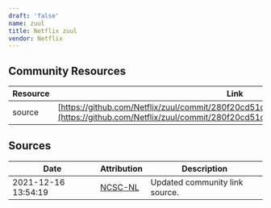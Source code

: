 ```yaml
---
draft: 'false'
name: zuul
title: Netflix zuul
vendor: Netflix
---
```



## Community Resources
| Resource | Link |
| --- | --- |
| source | [https://github.com/Netflix/zuul/commit/280f20cd51deb7e72275625d5ec556aae06f6a29](https://github.com/Netflix/zuul/commit/280f20cd51deb7e72275625d5ec556aae06f6a29) |


## Sources
| Date | Attribution | Description |
| --- | --- | --- |
| 2021-12-16 13:54:19 | [NCSC-NL](https://github.com/NCSC-NL/log4shell/blob/main/software/README.md) | Updated community link source.  |
